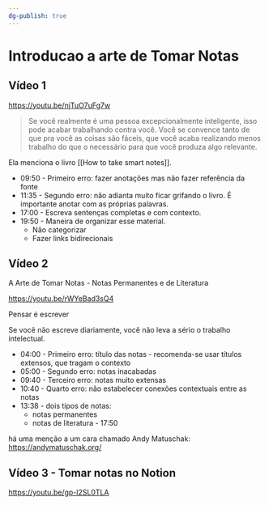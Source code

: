 ```yaml
---
dg-publish: true
---
```

# Introducao a arte de Tomar Notas

## Vídeo 1

<https://youtu.be/njTuO7uFg7w>


> Se você realmente é uma pessoa excepcionalmente inteligente, isso pode acabar trabalhando contra você.
> Você se convence tanto de que pra você as coisas são fáceis, que você acaba realizando menos trabalho do que o necessário para que você produza algo relevante.

Ela menciona o livro [[How to take smart notes]].

- 09:50 - Primeiro erro: fazer anotações mas não fazer referência da fonte
- 11:35 - Segundo erro: não adianta muito ficar grifando o livro. É importante anotar com as próprias palavras.
- 17:00 - Escreva sentenças completas e com contexto.
- 19:50 - Maneira de organizar esse material.
    - Não categorizar
    - Fazer links bidirecionais


## Vídeo 2

A Arte de Tomar Notas - Notas Permanentes e de Literatura

<https://youtu.be/rWYeBad3sQ4>

Pensar é escrever

Se você não escreve diariamente, você não leva a sério o trabalho intelectual.

- 04:00 - Primeiro erro: título das notas - recomenda-se usar títulos extensos, que tragam o contexto
- 05:00 - Segundo erro: notas inacabadas
- 09:40 - Terceiro erro: notas muito extensas
- 10:40 - Quarto erro: não estabelecer conexões contextuais entre as notas
- 13:38 - dois tipos de notas:
    - notas permanentes
    - notas de literatura - 17:50

há uma menção a um cara chamado Andy Matuschak: <https://andymatuschak.org/>


## Vídeo 3 - Tomar notas no Notion

<https://youtu.be/gp-l2SL0TLA>

